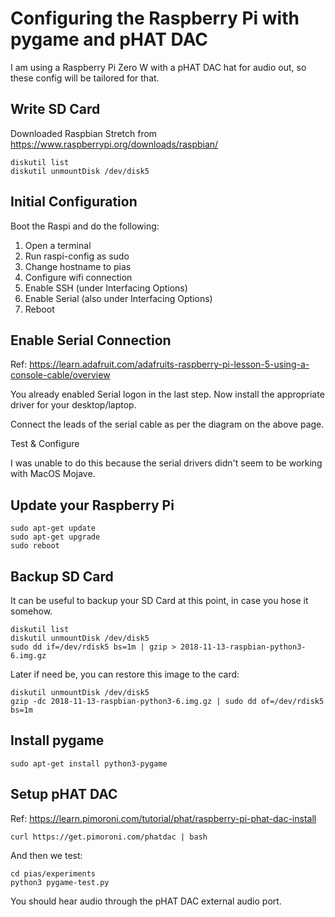 # Configuring the Raspberry Pi with pygame and pHAT DAC

I am using a Raspberry Pi Zero W with a pHAT DAC hat for audio out, so these config will be tailored for that.

## Write SD Card

Downloaded Raspbian Stretch from https://www.raspberrypi.org/downloads/raspbian/

    diskutil list
    diskutil unmountDisk /dev/disk5

## Initial Configuration

Boot the Raspi and do the following:

1. Open a terminal
1. Run raspi-config as sudo
1. Change hostname to pias
1. Configure wifi connection
1. Enable SSH (under Interfacing Options)
1. Enable Serial (also under Interfacing Options)
1. Reboot

## Enable Serial Connection

Ref: https://learn.adafruit.com/adafruits-raspberry-pi-lesson-5-using-a-console-cable/overview

You already enabled Serial logon in the last step. Now install the appropriate driver for your desktop/laptop.

Connect the leads of the serial cable as per the diagram on the above page.

Test & Configure

I was unable to do this because the serial drivers didn't seem to be working with MacOS Mojave.

## Update your Raspberry Pi

    sudo apt-get update
    sudo apt-get upgrade
    sudo reboot

## Backup SD Card

It can be useful to backup your SD Card at this point, in case you hose it somehow.

    diskutil list
    diskutil unmountDisk /dev/disk5
    sudo dd if=/dev/rdisk5 bs=1m | gzip > 2018-11-13-raspbian-python3-6.img.gz

Later if need be, you can restore this image to the card:

    diskutil unmountDisk /dev/disk5
    gzip -dc 2018-11-13-raspbian-python3-6.img.gz | sudo dd of=/dev/rdisk5 bs=1m

## Install pygame

    sudo apt-get install python3-pygame

## Setup pHAT DAC

Ref: https://learn.pimoroni.com/tutorial/phat/raspberry-pi-phat-dac-install

    curl https://get.pimoroni.com/phatdac | bash

And then we test:

    cd pias/experiments
    python3 pygame-test.py

You should hear audio through the pHAT DAC external audio port.



